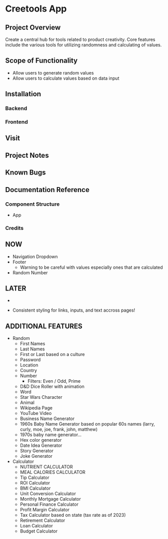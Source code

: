 # Creetools App

## Project Overview

Create a central hub for tools related to product creativity. Core features include the various tools for utilizing randomness and calculating of values.

## Scope of Functionality

- Allow users to generate random values
- Allow users to calculate values based on data input

## Installation

### Backend

### Frontend

## Visit

## Project Notes

## Known Bugs

## Documentation Reference


### Component Structure
- App

### Credits


## NOW
- Navigation Dropdown
- Footer
    - Warning to be careful with values especially ones that are calculated
- Random Number

## LATER
- 

- Consistent styling for links, inputs, and text accross pages!

## ADDITIONAL FEATURES
- Random
    - First Names
    - Last Names
    - First or Last based on a culture
    - Password
    - Location
    - Country
    - Number
        - Filters: Even / Odd, Prime
    - D&D Dice Roller with animation
    - Word
    - Star Wars Character
    - Animal
    - Wikipedia Page
    - YouTube Video
    - Business Name Generator
    - 1960s Baby Name Generator based on popular 60s names (larry, curly, moe, joe, frank, john, matthew)
    - 1970s baby name generator...
    - Hex color generator
    - Date Idea Generator
    - Story Generator
    - Joke Generator
- Calculator
    - NUTRIENT CALCULATOR
    - MEAL CALORIES CALCULATOR
    - Tip Calculator
    - ROI Calculator
    - BMI Calculator
    - Unit Conversion Calculator
    - Monthly Mortgage Calculator
    - Personal Finance Calculator
    - Profit Margin Calculator
    - Tax Calculator based on state (tax rate as of 2023)
    - Retirement Calculator
    - Loan Calculator
    - Budget Calculator